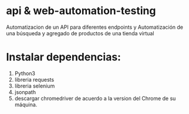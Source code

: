 # api & web-automation-testing
Automatizacion de un API para diferentes endpoints y Automatización de una búsqueda y agregado de productos de una tienda virtual

# Instalar dependencias:
1. Python3
2. libreria requests
3. libreria selenium
4. jsonpath
5. descargar chromedriver de acuerdo a la version del Chrome de su máquina.
